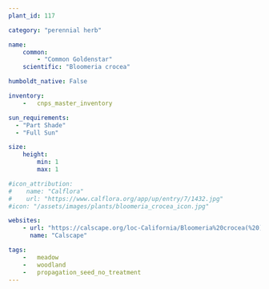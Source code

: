 ```yaml
---
plant_id: 117

category: "perennial herb"

name: 
    common: 
        - "Common Goldenstar"  
    scientific: "Bloomeria crocea"  

humboldt_native: False

inventory: 
    -   cnps_master_inventory

sun_requirements:
  - "Part Shade"
  - "Full Sun"

size:
    height: 
        min: 1
        max: 1

#icon_attribution: 
#    name: "Calflora"
#    url: "https://www.calflora.org/app/up/entry/7/1432.jpg" 
#icon: "/assets/images/plants/bloomeria_crocea_icon.jpg"

websites:
    - url: "https://calscape.org/loc-California/Bloomeria%20crocea(%20)"
      name: "Calscape"

tags:  
    -   meadow
    -   woodland
    -   propagation_seed_no_treatment
---
```






